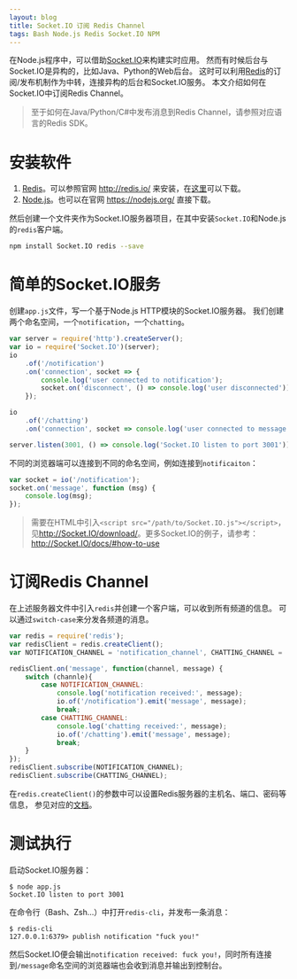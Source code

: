 ```yaml
---
layout: blog
title: Socket.IO 订阅 Redis Channel
tags: Bash Node.js Redis Socket.IO NPM
---
```


在Node.js程序中，可以借助[Socket.IO][Socket.IO]来构建实时应用。
然而有时候后台与Socket.IO是异构的，比如Java、Python的Web后台。
这时可以利用[Redis][redis]的订阅/发布机制作为中转，连接异构的后台和Socket.IO服务。
本文介绍如何在Socket.IO中订阅Redis Channel。

> 至于如何在Java/Python/C#中发布消息到Redis Channel，请参照对应语言的Redis SDK。

<!--more-->

# 安装软件

1. [Redis][redis]。可以参照官网 <http://redis.io/> 来安装，在[这里][redis-down]可以下载。
2. [Node.js][node]。也可以在官网 <https://nodejs.org/> 直接下载。

然后创建一个文件夹作为Socket.IO服务器项目，在其中安装`Socket.IO`和Node.js的`redis`客户端。

```bash
npm install Socket.IO redis --save
```

# 简单的Socket.IO服务

创建`app.js`文件，写一个基于Node.js HTTP模块的Socket.IO服务器。
我们创建两个命名空间，一个`notification`，一个`chatting`。

```javascript
var server = require('http').createServer();
var io = require('Socket.IO')(server);
io
    .of('/notification')
    .on('connection', socket => {
        console.log('user connected to notification');
        socket.on('disconnect', () => console.log('user disconnected'));
    });

io
    .of('/chatting')
    .on('connection', socket => console.log('user connected to message'));

server.listen(3001, () => console.log('Socket.IO listen to port 3001'));
```

不同的浏览器端可以连接到不同的命名空间，例如连接到`notificaiton`：

```javascript
var socket = io('/notification');
socket.on('message', function (msg) {
    console.log(msg);
});
```

> 需要在HTML中引入`<script src="/path/to/Socket.IO.js"></script>`，见<http://Socket.IO/download/>。更多Socket.IO的例子，请参考： <http://Socket.IO/docs/#how-to-use>

# 订阅Redis Channel

在上述服务器文件中引入`redis`并创建一个客户端，可以收到所有频道的信息。
可以通过`switch-case`来分发各频道的消息。

```javascript
var redis = require('redis');
var redisClient = redis.createClient();
var NOTIFICATION_CHANNEL = 'notification_channel', CHATTING_CHANNEL = 'chatting_channel';

redisClient.on('message', function(channel, message) {
    switch (channle){
        case NOTIFICATION_CHANNEL:
            console.log('notification received:', message);
            io.of('/notification').emit('message', message);
            break;
        case CHATTING_CHANNEL:
            console.log('chatting received:', message);
            io.of('/chatting').emit('message', message);
            break;
    }
});
redisClient.subscribe(NOTIFICATION_CHANNEL);
redisClient.subscribe(CHATTING_CHANNEL);
```

在`redis.createClient()`的参数中可以设置Redis服务器的主机名、端口、密码等信息，
参见对应的[文档][npm-redis]。

# 测试执行

启动Socket.IO服务器：

```
$ node app.js
Socket.IO listen to port 3001
```

在命令行（Bash、Zsh...）中打开`redis-cli`，并发布一条消息：

```
$ redis-cli
127.0.0.1:6379> publish notification "fuck you!"
```

然后Socket.IO便会输出`notification received: fuck you!`，同时所有连接到`/message`命名空间的浏览器端也会收到消息并输出到控制台。

[npm-redis]: https://www.npmjs.com/package/redis
[Socket.IO]: http://Socket.IO/
[tmy]: http://www.tianmaying.com/
[redis-down]: http://redis.io/download
[redis]: http://redis.io/
[node]: https://nodejs.org/
